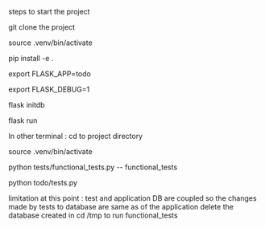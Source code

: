 steps to start the project

git clone the project

source .venv/bin/activate

pip install -e .

export FLASK_APP=todo

export FLASK_DEBUG=1

flask initdb

flask run

In other terminal : cd to project directory

source .venv/bin/activate

python tests/functional_tests.py -- functional_tests

python todo/tests.py

limitation at this point : test and application DB are coupled
so the changes made by tests to database are same as of the application
delete the database created in cd /tmp to run functional_tests
